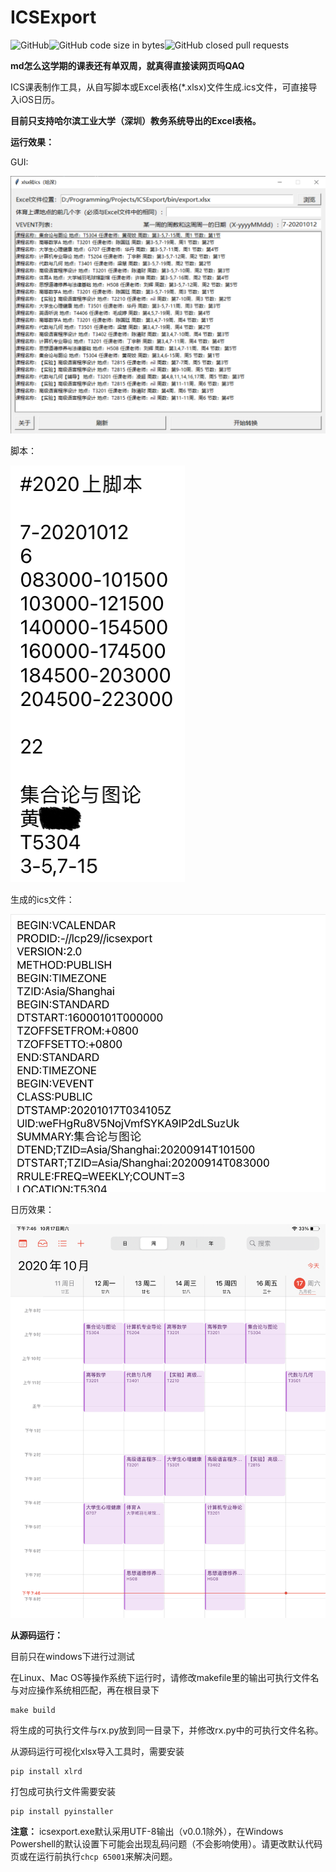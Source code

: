 # ICSExport

![GitHub](https://img.shields.io/github/license/lcp29/ICSExport)![GitHub code size in bytes](https://img.shields.io/github/languages/code-size/lcp29/icsexport)![GitHub closed pull requests](https://img.shields.io/github/issues-pr-closed/lcp29/icsexport)

**md怎么这学期的课表还有单双周，就真得直接读网页吗QAQ**

ICS课表制作工具，从自写脚本或Excel表格(*.xlsx)文件生成.ics文件，可直接导入iOS日历。

**目前只支持哈尔滨工业大学（深圳）教务系统导出的Excel表格。**

**运行效果：**

GUI:

![](/doc/img/gui.png)

脚本：

![](/doc/img/script.png)

生成的ics文件：

![](/doc/img/ics.png)

日历效果：

![](/doc/img/calendar.png)

**从源码运行：**

目前只在windows下进行过测试

在Linux、Mac OS等操作系统下运行时，请修改makefile里的输出可执行文件名与对应操作系统相匹配，再在根目录下

```
make build
```

将生成的可执行文件与rx.py放到同一目录下，并修改rx.py中的可执行文件名称。

从源码运行可视化xlsx导入工具时，需要安装

```
pip install xlrd
```

打包成可执行文件需要安装

```
pip install pyinstaller
```

**注意：** icsexport.exe默认采用UTF-8输出（v0.0.1除外），在Windows Powershell的默认设置下可能会出现乱码问题（不会影响使用）。请更改默认代码页或在运行前执行`chcp 65001`来解决问题。
